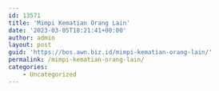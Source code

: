 ```yaml
---
id: 13571
title: 'Mimpi Kematian Orang Lain'
date: '2023-03-05T18:21:41+00:00'
author: admin
layout: post
guid: 'https://bos.awn.biz.id/mimpi-kematian-orang-lain/'
permalink: /mimpi-kematian-orang-lain/
categories:
    - Uncategorized
---
```


